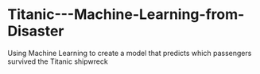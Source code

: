 # Titanic---Machine-Learning-from-Disaster
Using Machine Learning to create a model that predicts which passengers survived the Titanic shipwreck
